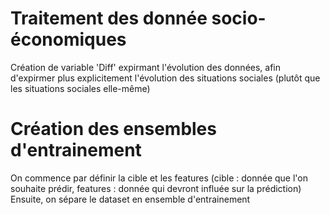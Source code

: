 # Traitement des donnée socio-économiques
Création de variable 'Diff' expirmant l'évolution des données, afin d'expirmer plus explicitement l'évolution des situations sociales (plutôt que les situations sociales elle-même)

# Création des ensembles d'entrainement
On commence par définir la cible et les features (cible : donnée que l'on souhaite prédir, features : donnée qui devront influée sur la prédiction)
Ensuite, on sépare le dataset en ensemble d'entrainement